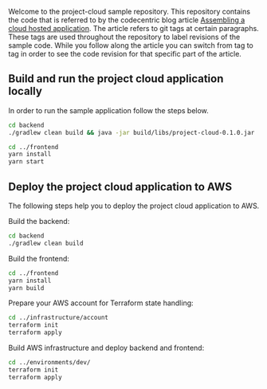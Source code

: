 Welcome to the project-cloud sample repository. This repository contains the code that is referred to by the codecentric blog article [Assembling a cloud hosted application](https://blog.codecentric.de/en/2019/05/aws-cloud-hosted-application-part-1/). The article refers to git tags at certain paragraphs. These tags are used throughout the repository to label revisions of the sample code. While you follow along the article you can switch from tag to tag in order to see the code revision for that specific part of the article.

## Build and run the project cloud application locally
In order to run the sample application follow the steps below.
```bash
cd backend
./gradlew clean build && java -jar build/libs/project-cloud-0.1.0.jar

cd ../frontend
yarn install
yarn start
```
## Deploy the project cloud application to AWS
The following steps help you to deploy the project cloud application to AWS.

Build the backend:
```bash
cd backend
./gradlew clean build
```

Build the frontend:
```bash
cd ../frontend
yarn install
yarn build
```

Prepare your AWS account for Terraform state handling:
```bash
cd ../infrastructure/account
terraform init
terraform apply
```

Build AWS infrastructure and deploy backend and frontend:
```bash
cd ../environments/dev/
terraform init
terraform apply
```

